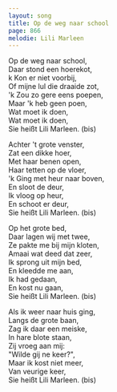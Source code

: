 ```yaml
---
layout: song
title: Op de weg naar school
page: 866
melodie: Lili Marleen
---
```


Op de weg naar school,  
Daar stond een hoerekot,  
k Kon er niet voorbij,  
Of mijne lul die draaide zot,  
'k Zou zo gere eens poepen,  
Maar 'k heb geen poen,  
Wat moet ik doen,  
Wat moet ik doen,  
Sie heißt Lili Marleen. (bis)  

Achter 't grote venster,  
Zat een dikke hoer,  
Met haar benen open,  
Haar tetten op de vloer,  
'k Ging met heur naar boven,  
En sloot de deur,  
Ik vloog op heur,  
En schoot er deur,  
Sie heißt Lili Marleen. (bis)  

Op het grote bed,  
Daar lagen wij met twee,  
Ze pakte me bij mijn kloten,  
Amaai wat deed dat zeer,  
Ik sprong uit mijn bed,  
En kleedde me aan,  
Ik had gedaan,  
En kost nu gaan,  
Sie heißt Lili Marleen. (bis)  

Als ik weer naar huis ging,  
Langs de grote baan,  
Zag ik daar een meiske,  
In hare blote staan,  
Zij vroeg aan mij:  
"Wilde gij ne keer?",  
Maar ik kost niet meer,  
Van veurige keer,  
Sie heißt Lili Marleen. (bis)  
